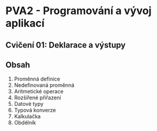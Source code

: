 # PVA2 - Programování a vývoj aplikací
## Cvičení 01: Deklarace a výstupy

## Obsah
1. Proměnná definice
2. Nedefinovaná proměnná
3. Aritmetické operace
4. Rozšířené přiřazení
5. Datové typy
6. Typová konverze
7. Kalkulačka
8. Obdélník
